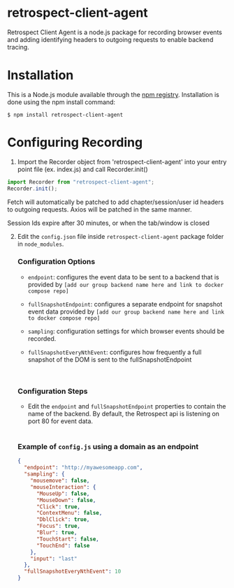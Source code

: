 # retrospect-client-agent

Retrospect Client Agent is a node.js package for recording browser events and adding identifying headers to outgoing requests to enable backend tracing.

# Installation

This is a Node.js module available through the [npm registry](https://www.npmjs.com/). Installation is done using the npm install command:

```
$ npm install retrospect-client-agent
```

# Configuring Recording

1. Import the Recorder object from 'retrospect-client-agent' into your entry point file (ex. index.js) and call Recorder.init()

```js
import Recorder from "retrospect-client-agent";
Recorder.init();
```

Fetch will automatically be patched to add chapter/session/user id headers to outgoing requests. Axios will be patched in the same manner.

Session Ids expire after 30 minutes, or when the tab/window is closed

2. Edit the `config.json` file inside `retrospect-client-agent` package folder in `node_modules`.

   ### Configuration Options

   - `endpoint`: configures the event data to be sent to a backend that is provided by `[add our group backend name here and link to docker compose repo]`

   - `fullSnapshotEndpoint`: configures a separate endpoint for snapshot event data provided by `[add our group backend name here and link to docker compose repo]`

   - `sampling`: configuration settings for which browser events should be recorded.

   - `fullSnapshotEveryNthEvent`: configures how frequently a full snapshot of the DOM is sent to the fullSnapshotEndpoint

   <br>

   ### Configuration Steps

   - Edit the `endpoint` and `fullSnapshotEndpoint` properties to contain the name of the backend. By default, the Retrospect api is listening on port 80 for event data.

   <br>

   ### Example of `config.js` using a domain as an endpoint

   ```json
   {
     "endpoint": "http://myawesomeapp.com",
     "sampling": {
       "mousemove": false,
       "mouseInteraction": {
         "MouseUp": false,
         "MouseDown": false,
         "Click": true,
         "ContextMenu": false,
         "DblClick": true,
         "Focus": true,
         "Blur": true,
         "TouchStart": false,
         "TouchEnd": false
       },
       "input": "last"
     },
     "fullSnapshotEveryNthEvent": 10
   }
   ```
